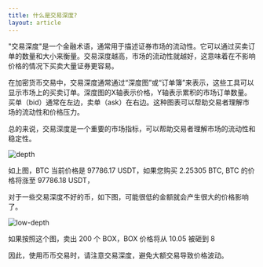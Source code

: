 ```yaml
---
title: 什么是交易深度?
layout: article
---
```


"交易深度"是一个金融术语，通常用于描述证券市场的流动性。它可以通过买卖订单的数量和大小来衡量。交易深度越高，市场的流动性就越好，这意味着在不影响价格的情况下买卖大量证券更容易。

在加密货币交易中，交易深度通常通过“深度图”或“订单簿”来表示，这些工具可以显示市场上的买卖订单。深度图的X轴表示价格，Y轴表示累积的市场订单数量。买单（bid）通常在左边，卖单（ask）在右边。这种图表可以帮助交易者理解市场的流动性和价格压力。

总的来说，交易深度是一个重要的市场指标，可以帮助交易者理解市场的流动性和稳定性。

![depth](/assets/images/depth.png)

如上图，BTC 当前价格是 97786.17 USDT，如果您购买 2.25305 BTC, BTC 的价格将涨至 97786.18 USDT，

对于一些交易深度不好的币，如下图，可能很低的金额就会产生很大的价格影响了。

![low-depth](/assets/images/lowdepth.png)

如果按照这个图，卖出 200 个 BOX，BOX 价格将从 10.05 被砸到 8


因此，使用币币交易时，请注意交易深度，避免大额交易导致价格波动。




